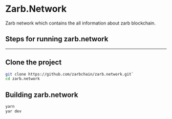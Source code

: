 # Zarb.Network

Zarb network which contains the all information about zarb blockchain.

## Steps for running zarb.network

---

## Clone the project

```bash
git clone https://github.com/zarbchain/zarb.network.git`
cd zarb.network
```

## Building zarb.network

  ```bash
  yarn
  yar dev
  ```
